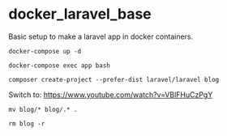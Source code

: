 # docker_laravel_base

Basic setup to make a laravel app in docker containers.

`docker-compose up -d`

`docker-compose exec app bash`

`composer create-project --prefer-dist laravel/laravel blog`

Switch to: https://www.youtube.com/watch?v=VBlFHuCzPgY

`mv blog/* blog/.* .`

`rm blog -r`
